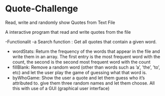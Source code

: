 # Quote-Challenge
Read, write and randomly show Quotes from Text File

A interactive program that read and write quotes from the file 

 -Functionalit
 -a Search function : Get all quotes that contain a given word.
- wordStats: Return the frequency of the words that appear in the file and write them in an array.
The first entry is the most frequent word with the count, the second is the second most frequent word
with the count
- fillBlank: Remove a random word (other than words such as ’a’, ’the’, ’to’, etc) and let the
user play the game of guessing what that word is.
-  byWhoGame: Show the user a quote and let them guess who it’s attributed to.  give
them three random names and let them choose.
 All this with use of a GUI (graphical user interface)

